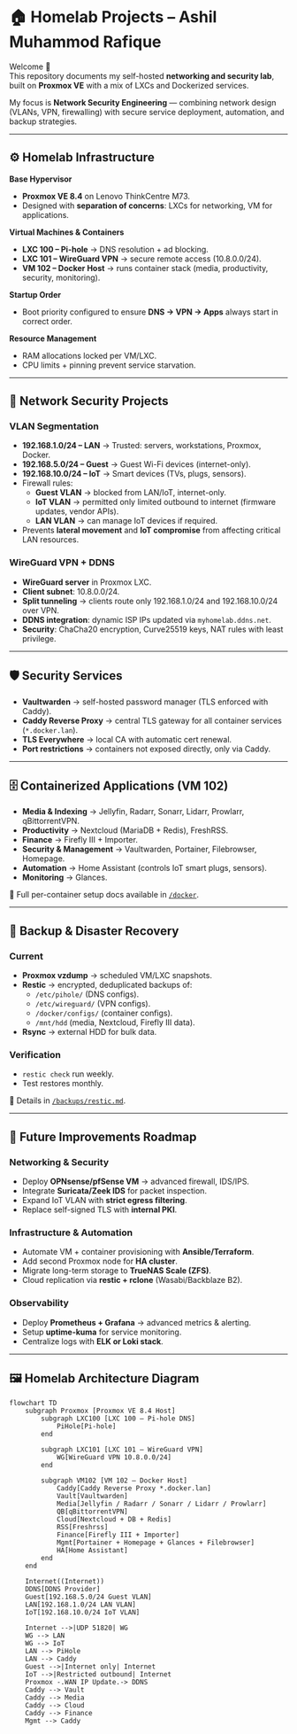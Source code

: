 # 🏠 Homelab Projects – Ashil Muhammod Rafique

Welcome 👋  
This repository documents my self-hosted **networking and security lab**, built on **Proxmox VE** with a mix of LXCs and Dockerized services.  

My focus is **Network Security Engineering** — combining network design (VLANs, VPN, firewalling) with secure service deployment, automation, and backup strategies.

---

## ⚙️ Homelab Infrastructure

**Base Hypervisor**  
- **Proxmox VE 8.4** on Lenovo ThinkCentre M73.  
- Designed with **separation of concerns**: LXCs for networking, VM for applications.  

**Virtual Machines & Containers**
- **LXC 100 – Pi-hole** → DNS resolution + ad blocking.  
- **LXC 101 – WireGuard VPN** → secure remote access (10.8.0.0/24).  
- **VM 102 – Docker Host** → runs container stack (media, productivity, security, monitoring).  

**Startup Order**  
- Boot priority configured to ensure **DNS → VPN → Apps** always start in correct order.  

**Resource Management**  
- RAM allocations locked per VM/LXC.  
- CPU limits + pinning prevent service starvation.  

---

## 🔐 Network Security Projects

### VLAN Segmentation
- **192.168.1.0/24 – LAN** → Trusted: servers, workstations, Proxmox, Docker.  
- **192.168.5.0/24 – Guest** → Guest Wi-Fi devices (internet-only).  
- **192.168.10.0/24 – IoT** → Smart devices (TVs, plugs, sensors).  
- Firewall rules:  
  - **Guest VLAN** → blocked from LAN/IoT, internet-only.  
  - **IoT VLAN** → permitted only limited outbound to internet (firmware updates, vendor APIs).  
  - **LAN VLAN** → can manage IoT devices if required.  
- Prevents **lateral movement** and **IoT compromise** from affecting critical LAN resources.  

### WireGuard VPN + DDNS
- **WireGuard server** in Proxmox LXC.  
- **Client subnet**: 10.8.0.0/24.  
- **Split tunneling** → clients route only 192.168.1.0/24 and 192.168.10.0/24 over VPN.  
- **DDNS integration**: dynamic ISP IPs updated via `myhomelab.ddns.net`.  
- **Security**: ChaCha20 encryption, Curve25519 keys, NAT rules with least privilege.  

---

## 🛡️ Security Services

- **Vaultwarden** → self-hosted password manager (TLS enforced with Caddy).  
- **Caddy Reverse Proxy** → central TLS gateway for all container services (`*.docker.lan`).  
- **TLS Everywhere** → local CA with automatic cert renewal.  
- **Port restrictions** → containers not exposed directly, only via Caddy.  

---

## 🗄️ Containerized Applications (VM 102)

- **Media & Indexing** → Jellyfin, Radarr, Sonarr, Lidarr, Prowlarr, qBittorrentVPN.  
- **Productivity** → Nextcloud (MariaDB + Redis), FreshRSS.  
- **Finance** → Firefly III + Importer.  
- **Security & Management** → Vaultwarden, Portainer, Filebrowser, Homepage.  
- **Automation** → Home Assistant (controls IoT smart plugs, sensors).  
- **Monitoring** → Glances.  

📂 Full per-container setup docs available in [`/docker`](./docker).  

---

## 💾 Backup & Disaster Recovery

### Current
- **Proxmox vzdump** → scheduled VM/LXC snapshots.  
- **Restic** → encrypted, deduplicated backups of:  
  - `/etc/pihole/` (DNS configs).  
  - `/etc/wireguard/` (VPN configs).  
  - `/docker/configs/` (container configs).  
  - `/mnt/hdd` (media, Nextcloud, Firefly III data).  
- **Rsync** → external HDD for bulk data.  

### Verification
- `restic check` run weekly.  
- Test restores monthly.  

📂 Details in [`/backups/restic.md`](./backups/restic.md).  

---

## 🚀 Future Improvements Roadmap

### Networking & Security
- Deploy **OPNsense/pfSense VM** → advanced firewall, IDS/IPS.  
- Integrate **Suricata/Zeek IDS** for packet inspection.  
- Expand IoT VLAN with **strict egress filtering**.  
- Replace self-signed TLS with **internal PKI**.  

### Infrastructure & Automation
- Automate VM + container provisioning with **Ansible/Terraform**.  
- Add second Proxmox node for **HA cluster**.  
- Migrate long-term storage to **TrueNAS Scale (ZFS)**.  
- Cloud replication via **restic + rclone** (Wasabi/Backblaze B2).  

### Observability
- Deploy **Prometheus + Grafana** → advanced metrics & alerting.  
- Setup **uptime-kuma** for service monitoring.  
- Centralize logs with **ELK or Loki stack**.  

---

## 🖼️ Homelab Architecture Diagram

```mermaid
flowchart TD
    subgraph Proxmox [Proxmox VE 8.4 Host]
        subgraph LXC100 [LXC 100 – Pi-hole DNS]
            PiHole[Pi-hole]
        end

        subgraph LXC101 [LXC 101 – WireGuard VPN]
            WG[WireGuard VPN 10.8.0.0/24]
        end

        subgraph VM102 [VM 102 – Docker Host]
            Caddy[Caddy Reverse Proxy *.docker.lan]
            Vault[Vaultwarden]
            Media[Jellyfin / Radarr / Sonarr / Lidarr / Prowlarr]
            QB[qBittorrentVPN]
            Cloud[Nextcloud + DB + Redis]
            RSS[Freshrss]
            Finance[Firefly III + Importer]
            Mgmt[Portainer + Homepage + Glances + Filebrowser]
            HA[Home Assistant]
        end
    end

    Internet((Internet))
    DDNS[DDNS Provider]
    Guest[192.168.5.0/24 Guest VLAN]
    LAN[192.168.1.0/24 LAN VLAN]
    IoT[192.168.10.0/24 IoT VLAN]

    Internet -->|UDP 51820| WG
    WG --> LAN
    WG --> IoT
    LAN --> PiHole
    LAN --> Caddy
    Guest -->|Internet only| Internet
    IoT -->|Restricted outbound| Internet
    Proxmox -.WAN IP Update.-> DDNS
    Caddy --> Vault
    Caddy --> Media
    Caddy --> Cloud
    Caddy --> Finance
    Mgmt --> Caddy
